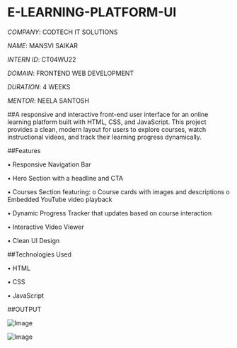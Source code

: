 # E-LEARNING-PLATFORM-UI

*COMPANY*: CODTECH IT SOLUTIONS

*NAME*: MANSVI SAIKAR

*INTERN ID*: CT04WU22 

*DOMAIN*: FRONTEND WEB DEVELOPMENT

*DURATION*: 4 WEEKS

*MENTOR*: NEELA SANTOSH

##A responsive and interactive front-end user interface for an online learning platform built with HTML, CSS, and JavaScript. This project provides a clean, modern layout for users to explore courses, watch instructional videos, and track their learning progress dynamically.


##Features

•	Responsive Navigation Bar

•	 Hero Section with a headline and CTA

•	Courses Section featuring:
    o	Course cards with images and descriptions
    o	Embedded YouTube video playback
    
•	Dynamic Progress Tracker that updates based on course interaction

•	Interactive Video Viewer 

•	Clean UI Design 


##Technologies Used

•	HTML

•	CSS

•	JavaScript


##OUTPUT

![Image](https://github.com/user-attachments/assets/465e17bf-c51c-4d73-ba6b-c5369b3f3284)

![Image](https://github.com/user-attachments/assets/a6827984-9440-4e27-a464-49f27f6df7b6)

